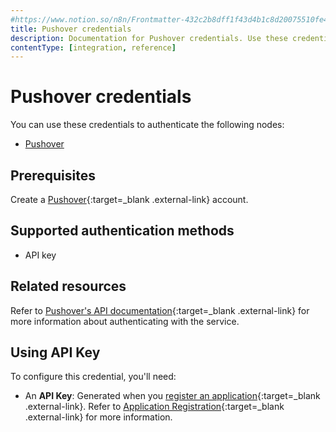 ```yaml
---
#https://www.notion.so/n8n/Frontmatter-432c2b8dff1f43d4b1c8d20075510fe4
title: Pushover credentials
description: Documentation for Pushover credentials. Use these credentials to authenticate Pushover in n8n, a workflow automation platform.
contentType: [integration, reference]
---
```


# Pushover credentials

You can use these credentials to authenticate the following nodes:

- [Pushover](/integrations/builtin/app-nodes/n8n-nodes-base.pushover/)

## Prerequisites

Create a [Pushover](https://pushover.net){:target=_blank .external-link} account.

## Supported authentication methods

- API key

## Related resources

Refer to [Pushover's API documentation](https://pushover.net/api){:target=_blank .external-link} for more information about authenticating with the service.

## Using API Key

To configure this credential, you'll need:

- An **API Key**: Generated when you [register an application](https://pushover.net/apps/build){:target=_blank .external-link}. Refer to [Application Registration](https://pushover.net/api#registration){:target=_blank .external-link} for more information.

